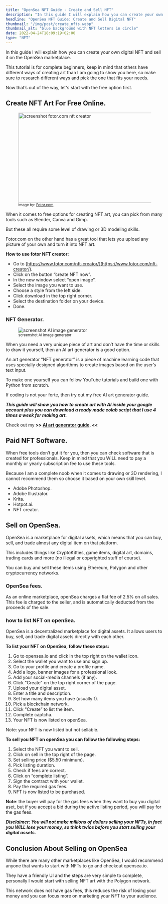 ```yaml
---
title: "OpenSea NFT Guide - Create and Sell NFT"
description: "In this guide I will explain how you can create your own digital NFT and sell it on the OpenSea marketplace."
headline: "OpenSea NFT Guide: Create and Sell Digital NFT"
thumbnail: "/img/post/create_nfts.webp"
thumbnail_alt: "blue background with NFT letters in circle"
date: 2022-04-24T18:09:19+02:00
type: "NFT"
---
```

In this guide I will explain how you can create your own digital NFT and sell it on the OpenSea marketplace.

This tutorial is for complete beginners, keep in mind that others have different ways of creating art than I am going to show you here, so make sure to research different ways and pick the one that fits your needs.

Now that’s out of the way, let's start with the free option first.

## Create NFT Art For Free Online.

<figure>
    <img src="/img/post/fotor_nft_screenshot.webp" alt="screenshot fotor.com nft creator" loading="lazy" width="762" height="287">
    <figcaption>
        <small>image by: <a href="https://www.fotor.com/nft-creator/" target="_blank">Fotor.com</a></small>
    </figcaption>
</figure>


When it comes to free options for creating NFT art, you can pick from many tools such as Blender, Canva and Gimp.

But these all require some level of drawing or 3D modeling skills.

Fotor.com on the other hand has a great tool that lets you upload any picture of your own and turn it into NFT art.

**How to use fotor NFT creator:**

*   Go to [https://www.fotor.com/nft-creator/](https://www.fotor.com/nft-creator/).
*   Click on the button “create NFT now”.
*   In the new window select “open image”.
*   Select the image you want to use.
*   Choose a style from the left side.
*   Click download in the top right corner.
*   Select the destination folder on your device.
*   Done.

### NFT Generator.

<figure>
    <img src="/img/post/ai_gen_output_screenshot.webp" alt="screenshot AI image generator" loading="lazy">
    <figcaption>
        <small>screenshot AI image generator</small>
    </figcaption>
</figure>

When you need a very unique piece of art and don’t have the time or skills to draw it yourself, then an AI art generator is a good option.

An art generator “NFT generator” is a piece of machine learning code that uses specially designed algorithms to create images based on the user’s text input.

To make one yourself you can follow YouTube tutorials and build one with Python from scratch.

If coding is not your forte, then try out my free AI art generator guide.

**_This guide will show you how to create art with AI inside your google account plus you can download a ready made colab script that I use 4 times a week for making art._**

Check out my **>> [AI art generator guide](/nft/how-to-use-ai-art-generator/). <<**

## Paid NFT Software.

When free tools don’t gut it for you, then you can check software that is created for professionals. Keep in mind that you WILL need to pay a monthly or yearly subscription fee to use these tools.

Because I am a complete noob when it comes to drawing or 3D rendering, I cannot recommend them so choose it based on your own skill level.

*   Adobe Photoshop.
*   Adobe Illustrator.
*   Krita.
*   Hotpot.ai.
*   NFT creator.

## Sell on OpenSea.

OpenSea is a marketplace for digital assets, which means that you can buy, sell, and trade almost any digital item on that platform. 

This includes things like CryptoKitties, game items, digital art, domains, trading cards and more (no illegal or copyrighted stuff of course).

You can buy and sell these items using Ethereum, Polygon and other cryptocurrency networks.

### OpenSea fees.

As an online marketplace, openSea charges a flat fee of 2.5% on all sales. This fee is charged to the seller, and is automatically deducted from the proceeds of the sale.

### how to list NFT on openSea.

OpenSea is a decentralized marketplace for digital assets. It allows users to buy, sell, and trade digital assets directly with each other.

**To list your NFT on OpenSea, follow these steps:**

1.  Go to opensea.io and click in the top right on the wallet icon.
2.  Select the wallet you want to use and sign up.
3.  Go to your profile and create a profile name.
4.  Add a logo, banner images for a professional look.
5.  Add your social-media channels (if any).
6.  Click "Create" on the top right corner of the page.
7.  Upload your digital asset.
8.  Enter a title and description.
9.  Set how many items you have (usually 1).
10.  Pick a blockchain network.
11.  Click "Create” to list the item.
12.  Complete captcha.
13.  Your NFT is now listed on openSea.

Note: your NFT is now listed but not sellable.

**To sell you NFT on openSea you can follow the following steps:**

1.  Select the NFT you want to sell.
2.  Click on sell in the top right of the page.
3.  Set selling price ($5.50 minimum).
4.  Pick listing duration.
5.  Check if fees are correct.
6.  Click on “complete listing”.
7.  Sign the contract with your wallet.
8.  Pay the required gas fees.
9.  NFT is now listed to be purchased.

**Note**: the buyer will pay for the gas fees when they want to buy you digital aset, but if you accept a bid during the active listing period, you will pay for the gas fees.

**_Disclaimer: You will not make millions of dollars selling your NFTs, in fact you WILL lose your money, so think twice before you start selling your digital assets._**

## Conclusion About Selling on OpenSea

While there are many other marketplaces like OpenSea, I would recommend anyone that wants to start with NFTs to go and checkout opensea.io.

They have a friendly UI and the steps are very simple to complete, personally I would start with selling NFT art with the Polygon network.

This network does not have gas fees, this reduces the risk of losing your money and you can focus more on marketing your NFT to your audience.
